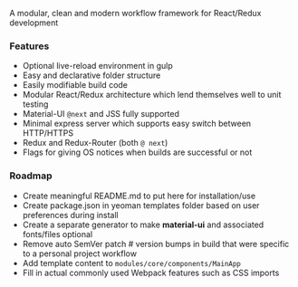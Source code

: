 A modular, clean and modern workflow framework for React/Redux development

### Features ###
- Optional live-reload environment in gulp
- Easy and declarative folder structure 
- Easily modifiable build code
- Modular React/Redux architecture which lend themselves well to unit testing
- Material-UI `@next` and JSS fully supported
- Minimal express server which supports easy switch between HTTP/HTTPS
- Redux and Redux-Router (both `@ next`)
- Flags for giving OS notices when builds are successful or not

### Roadmap ###

- Create meaningful README.md to put here for installation/use
- Create package.json in yeoman templates folder based on user preferences during install
- Create a separate generator to make **material-ui** and associated fonts/files optional
- Remove auto SemVer patch # version bumps in build that were specific to a personal project workflow
- Add template content to `modules/core/components/MainApp`
- Fill in actual commonly used Webpack features such as CSS imports